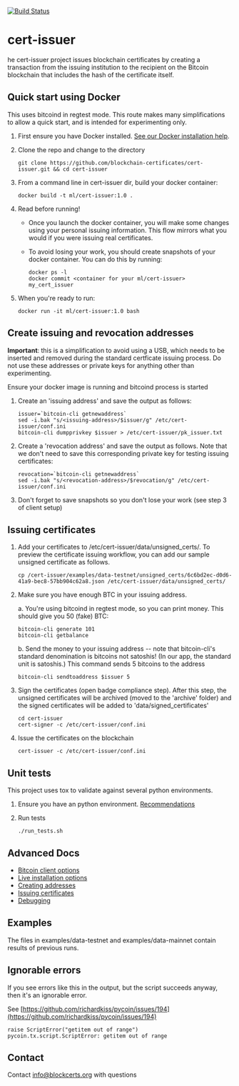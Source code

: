 [![Build Status](https://travis-ci.org/blockchain-certificates/cert-issuer.svg?branch=master)](https://travis-ci.org/blockchain-certificates/cert-issuer)

# cert-issuer

he cert-issuer project issues blockchain certificates by creating a transaction from the issuing institution to the
recipient on the Bitcoin blockchain that includes the hash of the certificate itself. 

## Quick start using Docker

This uses bitcoind in regtest mode. This route makes many simplifications to allow a quick start, and is intended for
experimenting only.

1. First ensure you have Docker installed. [See our Docker installation help](https://github.com/blockchain-certificates/developer-common-docs/blob/master/docker_install.md).

2. Clone the repo and change to the directory

    ```
    git clone https://github.com/blockchain-certificates/cert-issuer.git && cd cert-issuer
    ```


3. From a command line in cert-issuer dir, build your docker container:
    
    ```
    docker build -t ml/cert-issuer:1.0 .
    ```

4. Read before running!

    - Once you launch the docker container, you will make some changes using your personal issuing information. This flow mirrors what you would if you were issuing real certificates.
    - To avoid losing your work, you should create snapshots of your docker container. You can do this by running:

        ```
        docker ps -l
        docker commit <container for your ml/cert-issuer> my_cert_issuer
        ```

5. When you're ready to run:

    ```
    docker run -it ml/cert-issuer:1.0 bash
    ```

## Create issuing and revocation addresses

__Important__: this is a simplification to avoid using a USB, which needs to be inserted and removed during the
standard certficate issuing process. Do not use these addresses or private keys for anything other than experimenting.

Ensure your docker image is running and bitcoind process is started

1. Create an 'issuing address' and save the output as follows:

    ```
    issuer=`bitcoin-cli getnewaddress`
    sed -i.bak "s/<issuing-address>/$issuer/g" /etc/cert-issuer/conf.ini
    bitcoin-cli dumpprivkey $issuer > /etc/cert-issuer/pk_issuer.txt
    ```

2. Create a 'revocation address' and save the output as follows. Note that we don't need to save this
corresponding private key for testing issuing certificates:

    ```
    revocation=`bitcoin-cli getnewaddress`
    sed -i.bak "s/<revocation-address>/$revocation/g" /etc/cert-issuer/conf.ini
    ```

3. Don't forget to save snapshots so you don't lose your work (see step 3 of client setup)

## Issuing certificates

1. Add your certificates to /etc/cert-issuer/data/unsigned_certs/. To preview the certificate issuing workflow, you can add our sample unsigned certificate as follows.

    ```
    cp /cert-issuer/examples/data-testnet/unsigned_certs/6c6bd2ec-d0d6-41a9-bec8-57bb904c62a8.json /etc/cert-issuer/data/unsigned_certs/
    ```

2. Make sure you have enough BTC in your issuing address.

    a. You're using bitcoind in regtest mode, so you can print money. This should give you 50 (fake) BTC:

    ```
    bitcoin-cli generate 101
    bitcoin-cli getbalance
    ```

    b. Send the money to your issuing address -- note that bitcoin-cli's standard denomination is bitcoins not satoshis! (In our
    app, the standard unit is satoshis.) This command sends 5 bitcoins to the address

    ```
    bitcoin-cli sendtoaddress $issuer 5
    ```

3. Sign the certificates (open badge compliance step). After this step, the unsigned certificates will be archived (moved to the 'archive' folder) and the signed certificates will be added to 'data/signed_certificates'

    ```
    cd cert-issuer
    cert-signer -c /etc/cert-issuer/conf.ini
    ```

4. Issue the certificates on the blockchain

    ```
    cert-issuer -c /etc/cert-issuer/conf.ini
    ```

## Unit tests

This project uses tox to validate against several python environments.

1. Ensure you have an python environment. [Recommendations](https://github.com/blockchain-certificates/developer-common-docs/blob/master/virtualenv.md)

2. Run tests
    ```
    ./run_tests.sh
    ```

## Advanced Docs

- [Bitcoin client options](docs/options.md)
- [Live installation options](docs/live.md)
- [Creating addresses](docs/make_addresses.md)
- [Issuing certificates](docs/issuing.md)
- [Debugging](docs/debugging.md)

## Examples

The files in examples/data-testnet and examples/data-mainnet contain results of previous runs. 

## Ignorable errors

If you see errors like this in the output, but the script succeeds anyway,
then it's an ignorable error. 

See [https://github.com/richardkiss/pycoin/issues/194](https://github.com/richardkiss/pycoin/issues/194)

```
raise ScriptError("getitem out of range")
pycoin.tx.script.ScriptError: getitem out of range
```


## Contact

Contact [info@blockcerts.org](mailto:info@blockcerts.org) with questions

